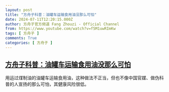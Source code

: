 ```yaml
---
layout: post
title: "方舟子科普：油罐车运输食用油没那么可怕"
date: 2024-07-11T12:20:15.000Z
author: 方舟子官方频道 Fang Zhouzi - Official Channel
from: https://www.youtube.com/watch?v=f5M1uwRImKw
tags: [ 方舟子 ]
comments: True
categories: [ 方舟子 ]
---
```

<!--1720700415000-->
[方舟子科普：油罐车运输食用油没那么可怕](https://www.youtube.com/watch?v=f5M1uwRImKw)
------

<div>
用运过煤制油的油罐车运输食用油，这种做法不正当，但也不像中国官媒、做伪科普的人宣扬的那么可怕，其健康风险很低。
</div>

